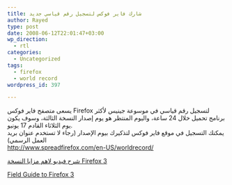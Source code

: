 ```yaml
---
title: شارك فاير فوكس لتسجيل رقم قياسي جديد
author: Rayed
type: post
date: 2008-06-12T22:01:47+03:00
wp_direction:
  - rtl
categories:
  - Uncategorized
tags:
  - firefox
  - world record
wordpress_id: 397

---
```

<p>يسعى متصفح فاير فوكس Firefox  لتسجيل رقم قياسي في موسوعة جينيس لأكثر برنامج تحميل خلال 24 ساعة، واليوم المنتظر هو يوم إصدار النسخة الثالثة، وسوف يكون يوم الثلاثاء القادم 17 يونيو.<br />
يمكنك التسجيل في موقع فاير فوكس لتذكيرك بيوم الإصدار (رجاء لا تستخدم عنوان بريد العمل الرسمي)<br />
<a href="http://www.spreadfirefox.com/en-US/worldrecord/">http://www.spreadfirefox.com/en-US/worldrecord/</a></p>
<p><a href="http://people.mozilla.com/~beltzner/overview-of-firefox3.swf">شرح فيديو لاهم مزايا النسخة Firefox 3</a></p>
<p><a href="http://www.dria.org/wordpress/archives/2008/06/12/655/">Field Guide to Firefox 3</a></p>
